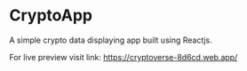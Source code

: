 # CryptoApp
A simple crypto data displaying app built using Reactjs.

For live preview visit link: https://cryptoverse-8d6cd.web.app/

